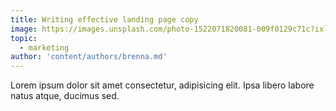 ```yaml
---
title: Writing effective landing page copy
image: https://images.unsplash.com/photo-1522071820081-009f0129c71c?ixlib=rb-1.2.1&ixid=eyJhcHBfaWQiOjEyMDd9&auto=format&fit=crop&w=2850&q=80
topic:
  - marketing
author: 'content/authors/brenna.md'
---
```


Lorem ipsum dolor sit amet consectetur, adipisicing elit. Ipsa libero labore natus atque, ducimus sed.
